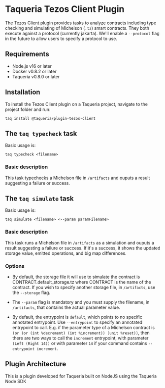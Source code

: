 # Taqueria Tezos Client Plugin

The Tezos Client plugin provides tasks to analyze contracts including type checking and simulating of Michelson (`.tz`) smart contracts. They both execute against a protocol (currently jakarta). We'll enable a `--protocol` flag in the future to allow users to specify a protocol to use.

## Requirements

- Node.js v16 or later
- Docker v0.8.2 or later
- Taqueria v0.8.0 or later

## Installation

To install the Tezos Client plugin on a Taqueria project, navigate to the project folder and run:
```shell
taq install @taqueria/plugin-tezos-client
```

## The `taq typecheck` task

Basic usage is:
```shell
taq typecheck <filename>
```

### Basic description
This task typechecks a Michelson file in `/artifacts` and ouputs a result suggesting a failure or success.

## The `taq simulate` task

Basic usage is:
```shell
taq simulate <filename> <--param paramFilename>
```

### Basic description
This task runs a Michelson file in `/artifacts` as a simulation and ouputs a result suggesting a failure or success. If it's a success, it shows the updated storage value, emitted operations, and big map differences.

### Options

- By default, the storage file it will use to simulate the contract is CONTRACT.default_storage.tz where CONTRACT is the name of the contract. If you wish to specify another storage file, in `/artifacts`, use the `--storage` flag.

- The `--param` flag is mandatory and you must supply the filename, in `/artifacts`, that contains the actual parameter value.

- By default, the entrypoint is `default`, which points to no specific annotated entrypoint. Use `--entrypoint` to specify an annotated entrypoint to call. E.g. if the parameter type of a Michelson contract is `(or (or (int %decrement) (int %increment)) (unit %reset))`, then there are two ways to call the `increment` entrypoint, with parameter `(Left (Right 14))` or with parameter `14` if your command contains `--entrypoint increment`.

## Plugin Architecture

This is a plugin developed for Taqueria built on NodeJS using the Taqueria Node SDK
